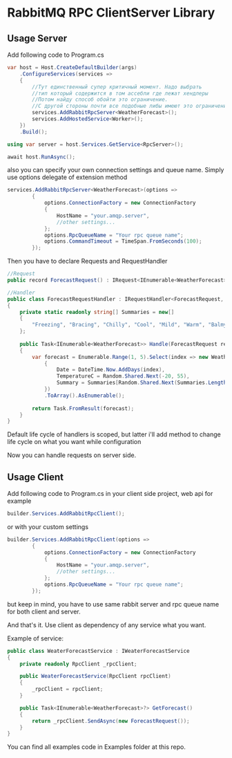 # RabbitMQ RPC ClientServer Library

## Usage Server
Add following code to Program.cs
```csharp
var host = Host.CreateDefaultBuilder(args)
    .ConfigureServices(services =>
    {
        //Тут единственный супер критичный момент. Надо выбрать
        //тип который содержится в том ассебли где лежат хендлеры
        //Потом найду способ обойти это ограничение.
        //С другой стороны почти все подобные либы имеют это ограничение
        services.AddRabbitRpcServer<WeatherForecast>(); 
        services.AddHostedService<Worker>();
    })
    .Build();

using var server = host.Services.GetService<RpcServer>();

await host.RunAsync();
```

also you can specify your own connection settings and queue name.
Simply use options delegate of extension method

```csharp
services.AddRabbitRpcServer<WeatherForecast>(options =>
        {
            options.ConnectionFactory = new ConnectionFactory
            {
                HostName = "your.amqp.server",
                //other settings...
            };
            options.RpcQueueName = "Your rpc queue name";
            options.CommandTimeout = TimeSpan.FromSeconds(100);
        });
```

Then you have to declare Requests and RequestHandler

```csharp
//Request
public record ForecastRequest() : IRequest<IEnumerable<WeatherForecast>>;
```

```csharp
//Handler
public class ForecastRequestHandler : IRequestHandler<ForecastRequest, IEnumerable<WeatherForecast>>
{
    private static readonly string[] Summaries = new[]
    {
        "Freezing", "Bracing", "Chilly", "Cool", "Mild", "Warm", "Balmy", "Hot", "Sweltering", "Scorching"
    };
    
    public Task<IEnumerable<WeatherForecast>> Handle(ForecastRequest request, CancellationToken cancellationToken = default)
    {
        var forecast = Enumerable.Range(1, 5).Select(index => new WeatherForecast
            {
                Date = DateTime.Now.AddDays(index),
                TemperatureC = Random.Shared.Next(-20, 55),
                Summary = Summaries[Random.Shared.Next(Summaries.Length)]
            })
            .ToArray().AsEnumerable();
        
        return Task.FromResult(forecast);
    }
}
```
Default life cycle of handlers is scoped, 
but latter i'll add method to change life cycle on what you want while configuration

Now you can handle requests on server side.

## Usage Client
Add following code to Program.cs in your client side project, web api for example

```csharp
builder.Services.AddRabbitRpcClient();
```

or with your custom settings

```csharp
builder.Services.AddRabbitRpcClient(options =>
        {
            options.ConnectionFactory = new ConnectionFactory
            {
                HostName = "your.amqp.server",
                //other settings...
            };
            options.RpcQueueName = "Your rpc queue name";
        });
```

but keep in mind, you have to use same rabbit server and rpc queue name
for both client and server. 

And that's it. Use client as dependency of any service what you want.

Example of service:
```csharp
public class WeaterForecastService : IWeaterForecastService
{
    private readonly RpcClient _rpcClient;

    public WeaterForecastService(RpcClient rpcClient)
    {
        _rpcClient = rpcClient;
    }

    public Task<IEnumerable<WeatherForecast>?> GetForecast()
    {
        return _rpcClient.SendAsync(new ForecastRequest());
    }
}
```

You can find all examples code in Examples folder at this repo. 
